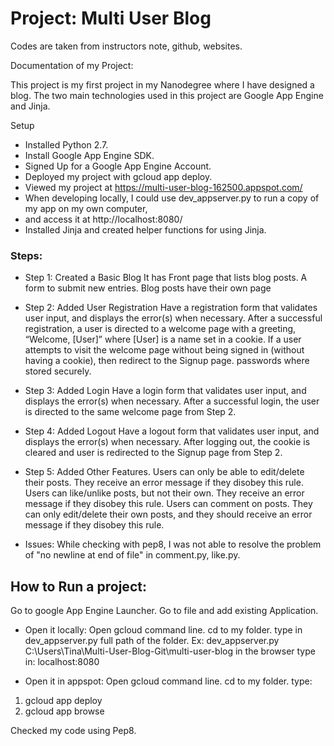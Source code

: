 # Project: Multi User Blog
Codes are taken from instructors note, github, websites.

Documentation of my Project:

This project is my first project in my Nanodegree where I have designed a blog.
The two main technologies used in this project are Google App Engine and Jinja.

Setup

- Installed Python 2.7.
- Install Google App Engine SDK.
- Signed Up for a Google App Engine Account.
- Deployed my project with gcloud app deploy.
- Viewed my project at https://multi-user-blog-162500.appspot.com/
- When developing locally, I could use dev_appserver.py to run a copy of my app on my own computer,
- and access it at http://localhost:8080/
- Installed Jinja and created helper functions for using Jinja.

### Steps:

- Step 1: Created a Basic Blog
It has Front page that lists blog posts.
A form to submit new entries.
Blog posts have their own page

- Step 2: Added User Registration
Have a registration form that validates user input, and displays the error(s) when necessary.
After a successful registration, a user is directed to a welcome page with a greeting,
“Welcome, [User]” where [User] is a name set in a cookie. If a user attempts to visit 
the welcome page without being signed in (without having a cookie), then redirect to the Signup page.
passwords where stored securely.

- Step 3: Added Login
Have a login form that validates user input, and displays the error(s) when necessary.
After a successful login, the user is directed to the same welcome page from Step 2.

- Step 4: Added Logout
Have a logout form that validates user input, and displays the error(s) when necessary.
After logging out, the cookie is cleared and user is redirected to the Signup page from Step 2.

- Step 5: Added Other Features.
Users can only be able to edit/delete their posts. They receive an error message if they disobey this rule.
Users can like/unlike posts, but not their own. They receive an error message if they disobey this rule.
Users can comment on posts. They can only edit/delete their own posts, and they should receive an error
message if they disobey this rule.

- Issues:
While checking with pep8, I was not able to resolve the problem of "no newline at end of file" in comment.py, like.py. 


## How to Run a project:
Go to google App Engine Launcher.
Go to file and add existing Application.

- Open it locally:
Open gcloud command line. 
cd to my folder.
type in dev_appserver.py full path of the folder.
Ex:
dev_appserver.py  C:\Users\Tina\Multi-User-Blog-Git\multi-user-blog
in the browser type in: localhost:8080

- Open it in appspot:
Open gcloud command line. 
cd to my folder.
type: 
1. gcloud app deploy
2. gcloud app browse



Checked my code using Pep8.


